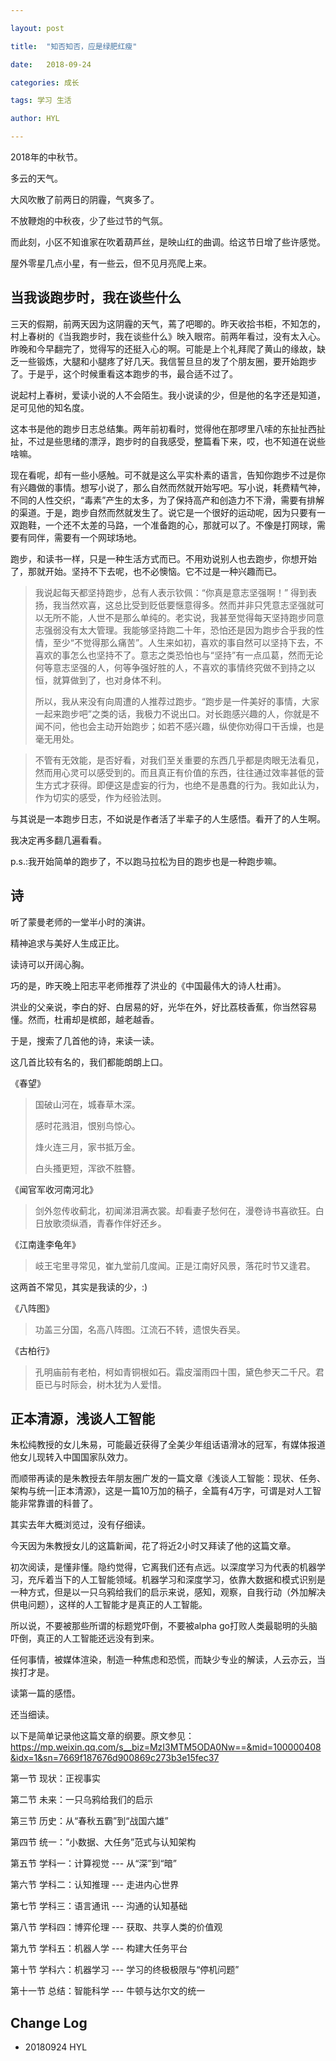 ```yaml
---

layout: post

title:  "知否知否，应是绿肥红瘦"

date:   2018-09-24

categories: 成长

tags: 学习 生活

author: HYL

---
```




2018年的中秋节。

多云的天气。

大风吹散了前两日的阴霾，气爽多了。

不放鞭炮的中秋夜，少了些过节的气氛。

而此刻，小区不知谁家在吹着葫芦丝，是映山红的曲调。给这节日增了些许感觉。

屋外零星几点小星，有一些云，但不见月亮爬上来。





## 当我谈跑步时，我在谈些什么

三天的假期，前两天因为这阴霾的天气，蔫了吧唧的。昨天收拾书柜，不知怎的，村上春树的《当我跑步时，我在谈些什么》映入眼帘。前两年看过，没有太入心。昨晚和今早翻完了，觉得写的还挺入心的啊。可能是上个礼拜爬了黄山的缘故，缺乏一些锻炼，大腿和小腿疼了好几天。我信誓旦旦的发了个朋友圈，要开始跑步了。于是乎，这个时候重看这本跑步的书，最合适不过了。

说起村上春树，爱读小说的人不会陌生。我小说读的少，但是他的名字还是知道，足可见他的知名度。

这本书是他的跑步日志总结集。两年前初看时，觉得他在那啰里八嗦的东扯扯西扯扯，不过是些思绪的漂浮，跑步时的自我感受，整篇看下来，哎，也不知道在说些啥嘛。

现在看呢，却有一些小感触。可不就是这么平实朴素的语言，告知你跑步不过是你有兴趣做的事情。想写小说了，那么自然而然就开始写吧。写小说，耗费精气神，不同的人性交织，“毒素”产生的太多，为了保持高产和创造力不下滑，需要有排解的渠道。于是，跑步自然而然就发生了。说它是一个很好的运动呢，因为只要有一双跑鞋，一个还不太差的马路，一个准备跑的心，那就可以了。不像是打网球，需要有同伴，需要有一个网球场地。

跑步，和读书一样，只是一种生活方式而已。不用劝说别人也去跑步，你想开始了，那就开始。坚持不下去呢，也不必懊恼。它不过是一种兴趣而已。



> 我说起每天都坚持跑步，总有人表示钦佩：“你真是意志坚强啊！” 得到表扬，我当然欢喜，这总比受到贬低要惬意得多。然而并非只凭意志坚强就可以无所不能，人世不是那么单纯的。老实说，我甚至觉得每天坚持跑步同意志强弱没有太大管理。我能够坚持跑二十年，恐怕还是因为跑步合乎我的性情，至少“不觉得那么痛苦”。人生来如初，喜欢的事自然可以坚持下去，不喜欢的事怎么也坚持不了。意志之类恐怕也与“坚持”有一点瓜葛，然而无论何等意志坚强的人，何等争强好胜的人，不喜欢的事情终究做不到持之以恒，就算做到了，也对身体不利。
>
> 所以，我从来没有向周遭的人推荐过跑步。“跑步是一件美好的事情，大家一起来跑步吧”之类的话，我极力不说出口。对长跑感兴趣的人，你就是不闻不问，他也会主动开始跑步；如若不感兴趣，纵使你劝得口干舌燥，也是毫无用处。



> 不管有无效能，是否好看，对我们至关重要的东西几乎都是肉眼无法看见，然而用心灵可以感受到的。而且真正有价值的东西，往往通过效率甚低的营生方式才获得。即便这是虚妄的行为，也绝不是愚蠢的行为。我如此认为，作为切实的感受，作为经验法则。

与其说是一本跑步日志，不如说是作者活了半辈子的人生感悟。看开了的人生啊。

我决定再多翻几遍看看。

p.s.:我开始简单的跑步了，不以跑马拉松为目的跑步也是一种跑步嘛。



## 诗

听了蒙曼老师的一堂半小时的演讲。

精神追求与美好人生成正比。

读诗可以开阔心胸。

巧的是，昨天晚上阳志平老师推荐了洪业的《中国最伟大的诗人杜甫》。

洪业的父亲说，李白的好、白居易的好，光华在外，好比荔枝香蕉，你当然容易懂。然而，杜甫却是槟郎，越老越香。

于是，搜索了几首他的诗，来读一读。

这几首比较有名的，我们都能朗朗上口。

《春望》

> 国破山河在，城春草木深。
>
> 感时花溅泪，恨别鸟惊心。
>
> 烽火连三月，家书抵万金。
>
> 白头搔更短，浑欲不胜簪。



《闻官军收河南河北》

> 剑外忽传收蓟北，初闻涕泪满衣裳。却看妻子愁何在，漫卷诗书喜欲狂。白日放歌须纵酒，青春作伴好还乡。



《江南逢李龟年》



> 岐王宅里寻常见，崔九堂前几度闻。正是江南好风景，落花时节又逢君。

这两首不常见，其实是我读的少，:)

《八阵图》

> 功盖三分国，名高八阵图。江流石不转，遗恨失吞吴。

《古柏行》

> 孔明庙前有老柏，柯如青铜根如石。霜皮溜雨四十围，黛色参天二千尺。君臣已与时际会，树木犹为人爱惜。

## 正本清源，浅谈人工智能

朱松纯教授的女儿朱易，可能最近获得了全美少年组话语滑冰的冠军，有媒体报道他女儿现转入中国国家队效力。

而顺带再读的是朱教授去年朋友圈广发的一篇文章《浅谈人工智能：现状、任务、架构与统一|正本清源》，这是一篇10万加的稿子，全篇有4万字，可谓是对人工智能非常靠谱的科普了。

其实去年大概浏览过，没有仔细读。

今天因为朱教授女儿的这篇新闻，花了将近2小时又拜读了他的这篇文章。

初次阅读，是懂非懂。隐约觉得，它离我们还有点远。以深度学习为代表的机器学习，充斥着当下的人工智能领域。机器学习和深度学习，依靠大数据和模式识别是一种方式，但是以一只乌鸦给我们的启示来说，感知，观察，自我行动（外加解决供电问题），这样的人工智能才是真正的人工智能。

所以说，不要被那些所谓的标题党吓倒，不要被alpha go打败人类最聪明的头脑吓倒，真正的人工智能还远没有到来。

任何事情，被媒体渲染，制造一种焦虑和恐慌，而缺少专业的解读，人云亦云，当挨打才是。

读第一篇的感悟。

还当细读。

以下是简单记录他这篇文章的纲要。原文参见：https://mp.weixin.qq.com/s__biz=MzI3MTM5ODA0Nw==&mid=100000408&idx=1&sn=7669f187676d900869c273b3e15fec37



第一节 现状：正视事实

第二节 未来：一只乌鸦给我们的启示

第三节 历史：从“春秋五霸”到“战国六雄”

第四节 统一：“小数据、大任务”范式与认知架构

第五节 学科一：计算视觉 --- 从“深”到“暗”

第六节 学科二：认知推理 --- 走进内心世界

第七节 学科三：语言通讯 --- 沟通的认知基础

第八节 学科四：博弈伦理 --- 获取、共享人类的价值观

第九节 学科五：机器人学 --- 构建大任务平台

第十节 学科六：机器学习 --- 学习的终极极限与“停机问题”

第十一节 总结：智能科学 --- 牛顿与达尔文的统一















## Change Log

- 20180924 HYL


















